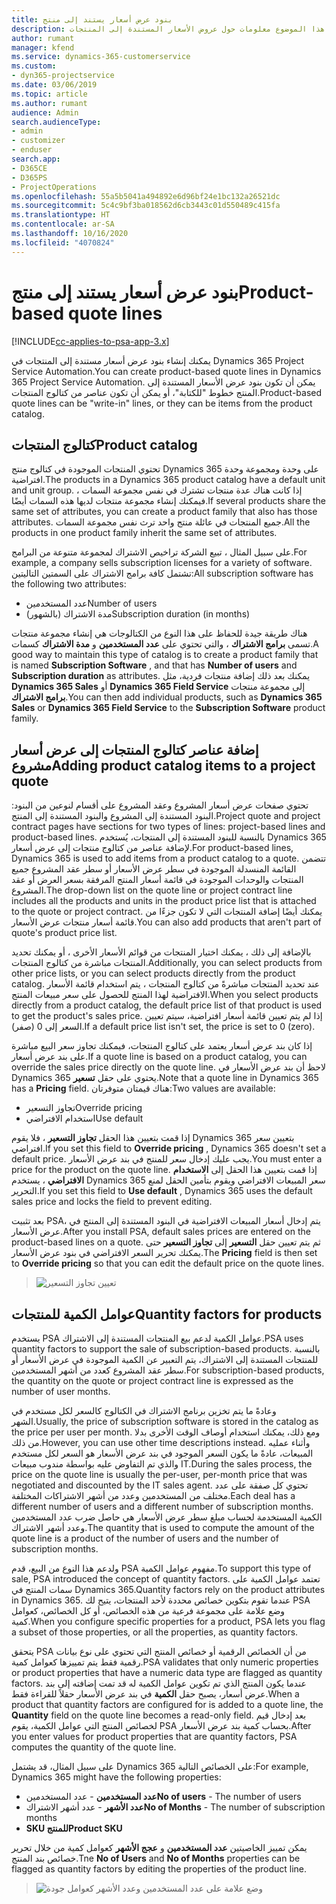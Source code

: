 ```yaml
---
title: بنود عرض أسعار يستند إلى منتج
description: يقدم هذا الموضوع معلومات حول عروض الأسعار المستندة إلى المنتجات.
author: rumant
manager: kfend
ms.service: dynamics-365-customerservice
ms.custom:
- dyn365-projectservice
ms.date: 03/06/2019
ms.topic: article
ms.author: rumant
audience: Admin
search.audienceType:
- admin
- customizer
- enduser
search.app:
- D365CE
- D365PS
- ProjectOperations
ms.openlocfilehash: 55a5b5041a494892e6d96bf24e1bc132a26521dc
ms.sourcegitcommit: 5c4c9bf3ba018562d6cb3443c01d550489c415fa
ms.translationtype: HT
ms.contentlocale: ar-SA
ms.lasthandoff: 10/16/2020
ms.locfileid: "4070824"
---
```

# <a name="product-based-quote-lines"></a><span data-ttu-id="11a82-103">بنود عرض أسعار يستند إلى منتج</span><span class="sxs-lookup"><span data-stu-id="11a82-103">Product-based quote lines</span></span>

[!INCLUDE[cc-applies-to-psa-app-3.x](../includes/cc-applies-to-psa-app-3x.md)]


<span data-ttu-id="11a82-104">يمكنك إنشاء بنود عرض أسعار مستندة إلى المنتجات في Dynamics 365 Project Service Automation.</span><span class="sxs-lookup"><span data-stu-id="11a82-104">You can create product-based quote lines in Dynamics 365 Project Service Automation.</span></span> <span data-ttu-id="11a82-105">يمكن أن تكون بنود عرض الأسعار المستندة إلى المنتج خطوط "للكتابة"، أو يمكن أن تكون عناصر من كتالوج المنتجات.</span><span class="sxs-lookup"><span data-stu-id="11a82-105">Product-based quote lines can be "write-in" lines, or they can be items from the product catalog.</span></span>

## <a name="product-catalog"></a><span data-ttu-id="11a82-106">كتالوج المنتجات</span><span class="sxs-lookup"><span data-stu-id="11a82-106">Product catalog</span></span>

<span data-ttu-id="11a82-107">تحتوي المنتجات الموجودة في كتالوج منتج Dynamics 365 على وحدة ومجموعة وحدة افتراضية.</span><span class="sxs-lookup"><span data-stu-id="11a82-107">The products in a Dynamics 365 product catalog have a default unit and unit group.</span></span> <span data-ttu-id="11a82-108">إذا كانت هناك عدة منتجات تشترك في نفس مجموعة السمات ، فيمكنك إنشاء مجموعة منتجات لديها هذه السمات أيضًا.</span><span class="sxs-lookup"><span data-stu-id="11a82-108">If several products share the same set of attributes, you can create a product family that also has those attributes.</span></span> <span data-ttu-id="11a82-109">جميع المنتجات في عائلة منتج واحد ترث نفس مجموعة السمات.</span><span class="sxs-lookup"><span data-stu-id="11a82-109">All the products in one product family inherit the same set of attributes.</span></span>

<span data-ttu-id="11a82-110">على سبيل المثال ، تبيع الشركة تراخيص الاشتراك لمجموعة متنوعة من البرامج.</span><span class="sxs-lookup"><span data-stu-id="11a82-110">For example, a company sells subscription licenses for a variety of software.</span></span> <span data-ttu-id="11a82-111">تشتمل كافة برامج الاشتراك على السمتين التاليتين:</span><span class="sxs-lookup"><span data-stu-id="11a82-111">All subscription software has the following two attributes:</span></span>

- <span data-ttu-id="11a82-112">عدد المستخدمين</span><span class="sxs-lookup"><span data-stu-id="11a82-112">Number of users</span></span> 
- <span data-ttu-id="11a82-113">مدة الاشتراك (بالشهور)</span><span class="sxs-lookup"><span data-stu-id="11a82-113">Subscription duration (in months)</span></span>

<span data-ttu-id="11a82-114">هناك طريقة جيدة للحفاظ على هذا النوع من الكتالوجات هي إنشاء مجموعة منتجات تسمى **برامج الاشتراك** ، والتي تحتوي على **عدد المستخدمين** و **مدة الاشتراك** كسمات.</span><span class="sxs-lookup"><span data-stu-id="11a82-114">A good way to maintain this type of catalog is to create a product family that is named **Subscription Software** , and that has **Number of users** and **Subscription duration** as attributes.</span></span> <span data-ttu-id="11a82-115">يمكنك بعد ذلك إضافة منتجات فردية، مثل **Dynamics 365 Sales** أو **Dynamics 365 Field Service** إلى مجموعة منتجات **برامج الاشتراك**.</span><span class="sxs-lookup"><span data-stu-id="11a82-115">You can then add individual products, such as **Dynamics 365 Sales** or **Dynamics 365 Field Service** to the **Subscription Software** product family.</span></span>

## <a name="adding-product-catalog-items-to-a-project-quote"></a><span data-ttu-id="11a82-116">إضافة عناصر كتالوج المنتجات إلى عرض أسعار مشروع</span><span class="sxs-lookup"><span data-stu-id="11a82-116">Adding product catalog items to a project quote</span></span>

<span data-ttu-id="11a82-117">تحتوي صفحات عرض أسعار المشروع وعقد المشروع على أقسام لنوعين من البنود: البنود المستندة إلى المشروع والبنود المستندة إلى المنتج.</span><span class="sxs-lookup"><span data-stu-id="11a82-117">Project quote and project contract pages have sections for two types of lines: project-based lines and product-based lines.</span></span> <span data-ttu-id="11a82-118">بالنسبة للبنود المستندة إلى المنتجات، يُستخدم Dynamics 365 لإضافة عناصر من كتالوج منتجات إلى عرض أسعار.</span><span class="sxs-lookup"><span data-stu-id="11a82-118">For product-based lines, Dynamics 365 is used to add items from a product catalog to a quote.</span></span> <span data-ttu-id="11a82-119">تتضمن القائمة المنسدلة الموجودة في سطر عرض الأسعار أو سطر عقد المشروع جميع المنتجات والوحدات الموجودة في قائمة أسعار المنتج المرفقة بسعر العرض أو عقد المشروع.</span><span class="sxs-lookup"><span data-stu-id="11a82-119">The drop-down list on the quote line or project contract line includes all the products and units in the product price list that is attached to the quote or project contract.</span></span> <span data-ttu-id="11a82-120">يمكنك أيضًا إضافة المنتجات التي لا تكون جزءًا من قائمة أسعار منتجات عرض الأسعار.</span><span class="sxs-lookup"><span data-stu-id="11a82-120">You can also add products that aren't part of quote's product price list.</span></span>

<span data-ttu-id="11a82-121">بالإضافة إلى ذلك ، يمكنك اختيار المنتجات من قوائم الأسعار الأخرى ، أو يمكنك تحديد المنتجات مباشرة من كتالوج المنتجات.</span><span class="sxs-lookup"><span data-stu-id="11a82-121">Additionally, you can select products from other price lists, or you can select products directly from the product catalog.</span></span> <span data-ttu-id="11a82-122">عند تحديد المنتجات مباشرةً من كتالوج المنتجات ، يتم استخدام قائمة الأسعار الافتراضية لهذا المنتج للحصول على سعر مبيعات المنتج.</span><span class="sxs-lookup"><span data-stu-id="11a82-122">When you select products directly from a product catalog, the default price list of that product is used to get the product's sales price.</span></span> <span data-ttu-id="11a82-123">إذا لم يتم تعيين قائمة أسعار افتراضية، سيتم تعيين السعر إلى 0 (صفر).</span><span class="sxs-lookup"><span data-stu-id="11a82-123">If a default price list isn't set, the price is set to 0 (zero).</span></span>

<span data-ttu-id="11a82-124">إذا كان بند عرض أسعار يعتمد على كتالوج المنتجات، فيمكنك تجاوز سعر البيع مباشرة على بند عرض أسعار.</span><span class="sxs-lookup"><span data-stu-id="11a82-124">If a quote line is based on a product catalog, you can override the sales price directly on the quote line.</span></span> <span data-ttu-id="11a82-125">لاحظ أن بند عرض الأسعار في Dynamics 365 يحتوي على حقل **تسعير**.</span><span class="sxs-lookup"><span data-stu-id="11a82-125">Note that a quote line in Dynamics 365 has a **Pricing** field.</span></span> <span data-ttu-id="11a82-126">هناك قيمتان متوفرتان:</span><span class="sxs-lookup"><span data-stu-id="11a82-126">Two values are available:</span></span>

- <span data-ttu-id="11a82-127">تجاوز التسعير</span><span class="sxs-lookup"><span data-stu-id="11a82-127">Override pricing</span></span>  
- <span data-ttu-id="11a82-128">استخدام الافتراضي</span><span class="sxs-lookup"><span data-stu-id="11a82-128">Use default</span></span>

<span data-ttu-id="11a82-129">إذا قمت بتعيين هذا الحقل **تجاوز التسعير** ، فلا يقوم Dynamics 365 بتعيين سعر افتراضي.</span><span class="sxs-lookup"><span data-stu-id="11a82-129">If you set this field to **Override pricing** , Dynamics 365 doesn't set a default price.</span></span> <span data-ttu-id="11a82-130">يجب عليك إدخال سعر للمنتج في بند عرض الأسعار.</span><span class="sxs-lookup"><span data-stu-id="11a82-130">You must enter a price for the product on the quote line.</span></span> <span data-ttu-id="11a82-131">إذا قمت بتعيين هذا الحقل إلى **الاستخدام الافتراضي** ، يستخدم Dynamics 365 سعر المبيعات الافتراضي ويقوم بتأمين الحقل لمنع التحرير.</span><span class="sxs-lookup"><span data-stu-id="11a82-131">If you set this field to **Use default** , Dynamics 365 uses the default sales price and locks the field to prevent editing.</span></span>

<span data-ttu-id="11a82-132">بعد تثبيت PSA، يتم إدخال أسعار المبيعات الافتراضية في البنود المستندة إلى المنتج في عرض الأسعار.</span><span class="sxs-lookup"><span data-stu-id="11a82-132">After you install PSA, default sales prices are entered on the product-based lines on a quote.</span></span> <span data-ttu-id="11a82-133">ثم يتم تعيين حقل **التسعير** إلى **تجاوز التسعير** حتى يمكنك تحرير السعر الافتراضي في بنود عرض الأسعار.</span><span class="sxs-lookup"><span data-stu-id="11a82-133">The **Pricing** field is then set to **Override pricing** so that you can edit the default price on the quote lines.</span></span>

> ![تعيين تجاوز التسعير](media/basic-guide-10.png)
 
## <a name="quantity-factors-for-products"></a><span data-ttu-id="11a82-135">عوامل الكمية للمنتجات</span><span class="sxs-lookup"><span data-stu-id="11a82-135">Quantity factors for products</span></span>

<span data-ttu-id="11a82-136">يستخدم PSA عوامل الكمية لدعم بيع المنتجات المستندة إلى الاشتراك.</span><span class="sxs-lookup"><span data-stu-id="11a82-136">PSA uses quantity factors to support the sale of subscription-based products.</span></span> <span data-ttu-id="11a82-137">بالنسبة للمنتجات المستندة إلى الاشتراك، يتم التعبير عن الكمية الموجودة في عرض الأسعار أو سطر عقد المشروع كعدد من أشهر المستخدمين.</span><span class="sxs-lookup"><span data-stu-id="11a82-137">For subscription-based products, the quantity on the quote or project contract line is expressed as the number of user months.</span></span>

<span data-ttu-id="11a82-138">وعادةً ما يتم تخزين برنامج الاشتراك في الكتالوج كالسعر لكل مستخدم في الشهر.</span><span class="sxs-lookup"><span data-stu-id="11a82-138">Usually, the price of subscription software is stored in the catalog as the price per user per month.</span></span> <span data-ttu-id="11a82-139">ومع ذلك، يمكنك استخدام أوصاف الوقت الأخرى بدلا من ذلك.</span><span class="sxs-lookup"><span data-stu-id="11a82-139">However, you can use other time descriptions instead.</span></span> <span data-ttu-id="11a82-140">وأثناء عمليه المبيعات، عادةً ما يكون السعر الموجود في بند عرض الأسعار هو السعر لكل مستخدم والذي تم التفاوض عليه بواسطة مندوب مبيعات IT.</span><span class="sxs-lookup"><span data-stu-id="11a82-140">During the sales process, the price on the quote line is usually the per-user, per-month price that was negotiated and discounted by the IT sales agent.</span></span> <span data-ttu-id="11a82-141">تحتوي كل صفقة على عدد مختلف من المستخدمين وعدد من أشهر الاشتراكات المختلفة.</span><span class="sxs-lookup"><span data-stu-id="11a82-141">Each deal has a different number of users and a different number of subscription months.</span></span> <span data-ttu-id="11a82-142">الكمية المستخدمة لحساب مبلغ سطر عرض الأسعار هي حاصل ضرب عدد المستخدمين وعدد أشهر الاشتراك.</span><span class="sxs-lookup"><span data-stu-id="11a82-142">The quantity that is used to compute the amount of the quote line is a product of the number of users and the number of subscription months.</span></span>

<span data-ttu-id="11a82-143">ولدعم هذا النوع من البيع، قدم PSA مفهوم عوامل الكمية.</span><span class="sxs-lookup"><span data-stu-id="11a82-143">To support this type of sale, PSA introduced the concept of quantity factors.</span></span> <span data-ttu-id="11a82-144">تعتمد عوامل الكمية على سمات المنتج في Dynamics 365.</span><span class="sxs-lookup"><span data-stu-id="11a82-144">Quantity factors rely on the product attributes in Dynamics 365.</span></span> <span data-ttu-id="11a82-145">عندما تقوم بتكوين خصائص محددة لأحد المنتجات، يتيح لك PSA وضع علامة على مجموعة فرعية من هذه الخصائص، أو كل الخصائص، كعوامل كمية.</span><span class="sxs-lookup"><span data-stu-id="11a82-145">When you configure specific properties for a product, PSA lets you flag a subset of those properties, or all the properties, as quantity factors.</span></span>

<span data-ttu-id="11a82-146">يتحقق PSA من أن الخصائص الرقمية أو خصائص المنتج التي تحتوي على نوع بيانات رقمية فقط يتم تمييزها كعوامل كمية.</span><span class="sxs-lookup"><span data-stu-id="11a82-146">PSA validates that only numeric properties or product properties that have a numeric data type are flagged as quantity factors.</span></span> <span data-ttu-id="11a82-147">عندما يكون المنتج الذي تم تكوين عوامل الكمية له قد تمت إضافته إلى بند عرض أسعار، يصبح حقل **الكمية** في بند عرض الأسعار حقلاً للقراءة فقط.</span><span class="sxs-lookup"><span data-stu-id="11a82-147">When a product that quantity factors are configured for is added to a quote line, the **Quantity** field on the quote line becomes a read-only field.</span></span> <span data-ttu-id="11a82-148">بعد إدخال قيم لخصائص المنتج التي عوامل الكمية، يقوم PSA بحساب كمية بند عرض الأسعار.</span><span class="sxs-lookup"><span data-stu-id="11a82-148">After you enter values for product properties that are quantity factors, PSA computes the quantity of the quote line.</span></span>

<span data-ttu-id="11a82-149">على سبيل المثال، قد يشتمل Dynamics 365 على الخصائص التالية:</span><span class="sxs-lookup"><span data-stu-id="11a82-149">For example, Dynamics 365 might have the following properties:</span></span> 

- <span data-ttu-id="11a82-150">**عدد المستخدمين** - عدد المستخدمين</span><span class="sxs-lookup"><span data-stu-id="11a82-150">**No of users** - The number of users</span></span> 
- <span data-ttu-id="11a82-151">**عدد الأشهر** - عدد أشهر الاشتراك</span><span class="sxs-lookup"><span data-stu-id="11a82-151">**No of Months** - The number of subscription months</span></span>
- <span data-ttu-id="11a82-152">**SKU للمنتج**</span><span class="sxs-lookup"><span data-stu-id="11a82-152">**Product SKU**</span></span> 

<span data-ttu-id="11a82-153">يمكن تمييز الخاصيتين **عدد المستخدمين** و **عجج الأشهر** كعوامل كمية من خلال تحرير خصائص بند المنتج.</span><span class="sxs-lookup"><span data-stu-id="11a82-153">Tne **No of Users** and **No of Months** properties can be flagged as quantity factors by editing the properties of the product line.</span></span> 

> ![وضع علامة على عدد المستخدمين وعدد الأشهر كعوامل جودة](media/basic-guide-11.png)
 
